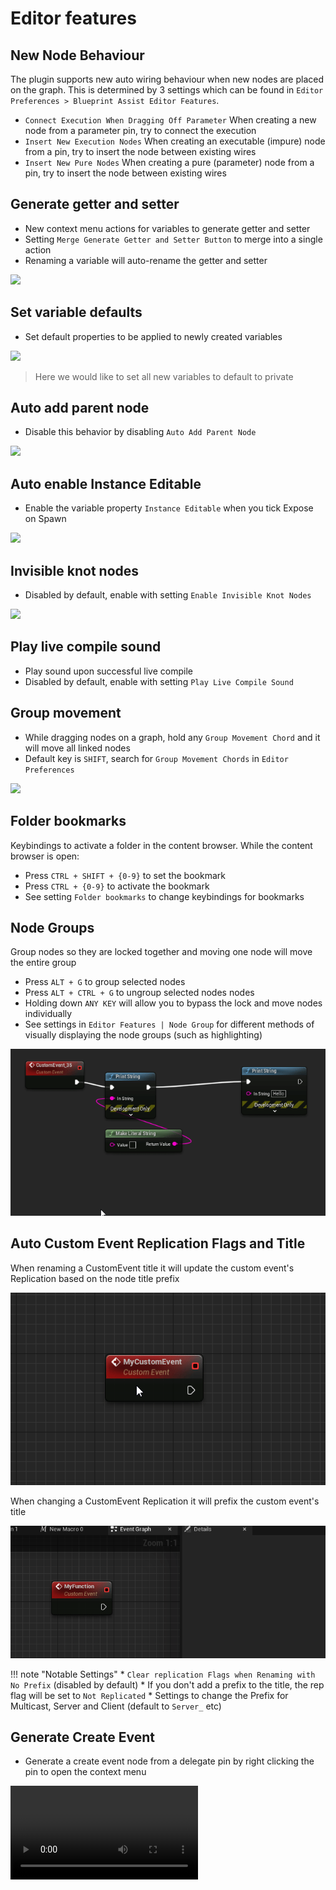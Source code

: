 # Editor features

## New Node Behaviour
The plugin supports new auto wiring behaviour when new nodes are placed on the graph. This is determined by 3 settings which can be found in `Editor Preferences > Blueprint Assist Editor Features`.  

* `Connect Execution When Dragging Off Parameter` When creating a new node from a parameter pin, try to connect the
  execution
* `Insert New Execution Nodes` When creating an executable (impure) node from a pin, try to insert the node between
  existing wires
* `Insert New Pure Nodes` When creating a pure (parameter) node from a pin, try to insert the node between existing
  wires

## Generate getter and setter
* New context menu actions for variables to generate getter and setter
* Setting `Merge Generate Getter and Setter Button` to merge into a single action
* Renaming a variable will auto-rename the getter and setter

![](https://i.imgur.com/YguOhRc.gif)

## Set variable defaults
* Set default properties to be applied to newly created variables

![](https://i.imgur.com/CQ4X0b8.png)

> Here we would like to set all new variables to default to private

## Auto add parent node
* Disable this behavior by disabling `Auto Add Parent Node`

![](https://i.imgur.com/rJH2ied.gif)

## Auto enable Instance Editable
* Enable the variable property `Instance Editable` when you tick Expose on Spawn

![](https://i.imgur.com/CKBKB4U.gif)

## Invisible knot nodes
* Disabled by default, enable with setting `Enable Invisible Knot Nodes`

![](https://i.imgur.com/TOJMErQ.png)

## Play live compile sound
* Play sound upon successful live compile
* Disabled by default, enable with setting `Play Live Compile Sound`

## Group movement
* While dragging nodes on a graph, hold any `Group Movement Chord` and it will move all linked nodes
* Default key is `SHIFT`, search for `Group Movement Chords` in `Editor Preferences`

![](https://i.imgur.com/lmKPBjz.gif)

## Folder bookmarks
Keybindings to activate a folder in the content browser. While the content browser is open:

* Press `CTRL + SHIFT + {0-9}` to set the bookmark
* Press `CTRL + {0-9}` to activate the bookmark
* See setting `Folder bookmarks` to change keybindings for bookmarks

## Node Groups

Group nodes so they are locked together and moving one node will move the entire group

* Press `ALT + G` to group selected nodes
* Press `ALT + CTRL + G` to ungroup selected nodes nodes
* Holding down `ANY KEY` will allow you to bypass the lock and move nodes individually
* See settings in `Editor Features | Node Group` for different methods of visually displaying the node groups (such as highlighting) 

![](assets/NodeGroups.gif)

## Auto Custom Event Replication Flags and Title

When renaming a CustomEvent title it will update the custom event's Replication based on the node title prefix

![](assets/RepFlagsFromName.gif)

When changing a CustomEvent Replication it will prefix the custom event's title 

![](assets/NameFromRepFlags.gif)

!!! note "Notable Settings"
    * `Clear replication Flags when Renaming with No Prefix` (disabled by default)
        * If you don't add a prefix to the title, the rep flag will be set to `Not Replicated`
    * Settings to change the Prefix for Multicast, Server and Client (default to `Server_` etc)

## Generate Create Event

* Generate a create event node from a delegate pin by right clicking the pin to open the context menu

![type:video](./assets/GenerateCreateEvent.mp4)
